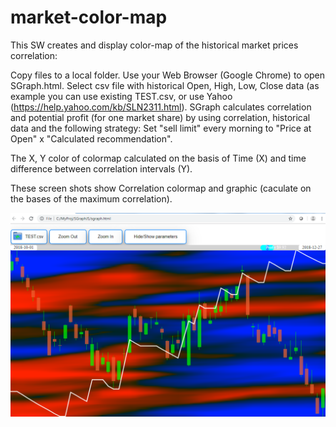 # market-color-map
This SW creates and display color-map of the historical market prices correlation:

Copy files to a local folder. Use your Web Browser (Google Chrome) to open SGraph.html.
Select csv file with historical Open, High, Low, Close data (as example you can use existing TEST.csv, or use Yahoo (https://help.yahoo.com/kb/SLN2311.html).
SGraph calculates correlation and potential profit (for one market share) by using correlation, historical data and the following strategy: Set "sell limit" every morning to "Price at Open" x "Calculated recommendation".

The X, Y color of colormap calculated on the basis of Time (X) and time difference between correlation intervals (Y).

These screen shots show Correlation colormap and graphic (caculate on the bases of the maximum correlation).

![Correlation colormap](/Test.png?raw=true)
